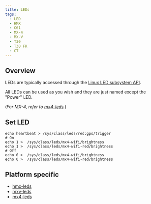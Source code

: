 ```yaml
---
title: LEDs
tags:
  - LED
  - HMX
  - C61
  - MX-4
  - MX-V
  - T30
  - T30 FR
  - CT
---
```


## Overview
LEDs are typically accessed through the [Linux LED subsystem API](https://docs.kernel.org/leds/leds-class.html).

All LEDs can be used as you wish and they are just named except the "Power" LED.

(*For MX-4, refer to [mx4-leds](mx4/leds.md).*)

## Set LED
```
echo heartbeat > /sys/class/leds/red:gps/trigger
# On
echo 1 >  /sys/class/leds/mx4-wifi/brightness
echo 1 >  /sys/class/leds/mx4-wifi-red/brightness
# Off
echo 0 >  /sys/class/leds/mx4-wifi/brightness
echo 0 >  /sys/class/leds/mx4-wifi-red/brightness
```

## Platform specific

- [hmx-leds](hmx/leds.md)
- [mxv-leds](mxv/leds.md)
- [mx4-leds](mx4/leds.md)
